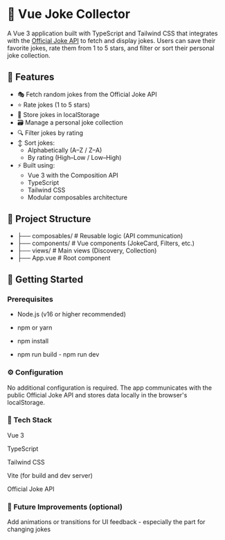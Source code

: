 # 🤣 Vue Joke Collector

A Vue 3 application built with TypeScript and Tailwind CSS that integrates with the [Official Joke API](https://github.com/15Dkatz/official_joke_api) to fetch and display jokes. Users can save their favorite jokes, rate them from 1 to 5 stars, and filter or sort their personal joke collection.

## 📸 Features

- 🎭 Fetch random jokes from the Official Joke API
- ⭐ Rate jokes (1 to 5 stars)
- 💾 Store jokes in localStorage
- 🗃️ Manage a personal joke collection
- 🔍 Filter jokes by rating
- ↕️ Sort jokes:
  - Alphabetically (A–Z / Z–A)
  - By rating (High–Low / Low–High)
- ⚡ Built using:
  - Vue 3 with the Composition API
  - TypeScript
  - Tailwind CSS
  - Modular composables architecture

## 🧱 Project Structure

- ├── composables/ # Reusable logic (API communication)
- ├── components/ # Vue components (JokeCard, Filters, etc.)
- ├── views/ # Main views (Discovery, Collection)
- ├── App.vue # Root component

## 🚀 Getting Started

### Prerequisites

- Node.js (v16 or higher recommended)
- npm or yarn

- npm install
- npm run build - npm run dev

### ⚙️ Configuration

No additional configuration is required. The app communicates with the public Official Joke API and stores data locally in the browser's localStorage.

### 🔧 Tech Stack

Vue 3

TypeScript

Tailwind CSS

Vite (for build and dev server)

Official Joke API

### 🧪 Future Improvements (optional)

Add animations or transitions for UI feedback - especially the part for changing jokes
